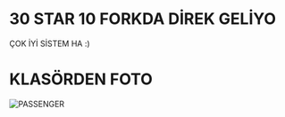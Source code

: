 # 30 STAR 10 FORKDA DİREK GELİYO
ÇOK İYİ SİSTEM HA :)

# KLASÖRDEN FOTO
![PASSENGER](https://user-images.githubusercontent.com/79809291/156818503-b94f04a0-3d96-4d96-8cca-b9aeba76c691.png)
